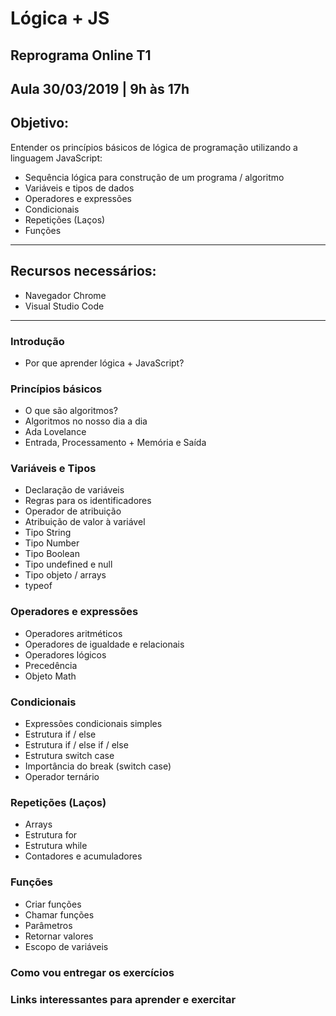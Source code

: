 # Lógica + JS 
## Reprograma Online T1 
Aula 30/03/2019 |  9h às 17h
---
## Objetivo:
Entender os princípios básicos de lógica de programação utilizando a linguagem JavaScript:
- Sequência lógica para construção de um programa / algoritmo
- Variáveis e tipos de dados
- Operadores e expressões
- Condicionais
- Repetições (Laços)
- Funções
---
## Recursos necessários:
- Navegador Chrome
- Visual Studio Code
---
### Introdução  
- Por que aprender lógica + JavaScript?
### Princípios básicos
- O que são algoritmos?
- Algoritmos no nosso dia a dia
- Ada Lovelance
- Entrada, Processamento + Memória e Saída
### Variáveis e Tipos
- Declaração de variáveis
- Regras para os identificadores
- Operador de atribuição
- Atribuição de valor à variável
- Tipo String
- Tipo Number
- Tipo Boolean
- Tipo undefined e null
- Tipo objeto / arrays 
- typeof
### Operadores e expressões
- Operadores aritméticos 
- Operadores de igualdade e relacionais
- Operadores lógicos 
- Precedência
- Objeto Math
### Condicionais 
- Expressões condicionais simples
- Estrutura if / else
- Estrutura if / else if / else
- Estrutura switch case
- Importância do break (switch case)
- Operador ternário
### Repetições (Laços)
- Arrays
- Estrutura for
- Estrutura while
- Contadores e acumuladores
### Funções
- Criar funções
- Chamar funções
- Parâmetros
- Retornar valores
- Escopo de variáveis
### Como vou entregar os exercícios

### Links interessantes para aprender e exercitar